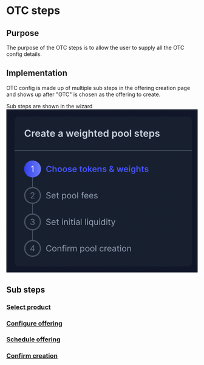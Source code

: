 # OTC steps

## Purpose

The purpose of the OTC steps is to allow the user to supply all the OTC config details.

## Implementation

OTC config is made up of multiple sub steps in the offering creation page and shows up after "OTC" is chosen as the offering to create.

Sub steps are shown in the wizard
![](../../../../assets/balancer/wizard_steps.png)

## Sub steps

### [Select product](../steps.md###Product)

### [Configure offering](../steps.md###Order)

### [Schedule offering](../steps.md###Schedule)

### [Confirm creation](../steps.md###Confirm-creation)

